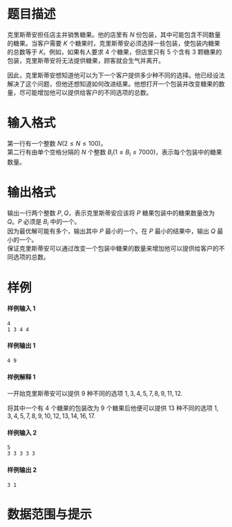 
# 题目描述

克里斯蒂安担任店主并销售糖果。他的店里有 $N$ 份包装，其中可能包含不同数量的糖果。当客户需要 $K$ 个糖果时，克里斯蒂安必须选择一些包装，使包装内糖果的总数等于 $K$。例如，如果有人要求 $4$ 个糖果，但店里只有 $5$ 个含有 $3$ 颗糖果的包装，克里斯蒂安将无法提供糖果，顾客就会生气并离开。

因此，克里斯蒂安想知道他可以为下一个客户提供多少种不同的选择。他已经设法解决了这个问题，但他还想知道如何改进结果。他想打开一个包装并改变糖果的数量，尽可能增加他可以提供给客户的不同选项的总数。

# 输入格式

第一行有一个整数 $N (2 \le N \le 100)$。  
第二行有由单个空格分隔的 $N$ 个整数 $B_i (1 \le B_i \le 7000)$，表示每个包装中的糖果数量。

# 输出格式

输出一行两个整数 $P,Q$，表示克里斯蒂安应该将 $P$ 糖果包装中的糖果数量改为 $Q$。$P$ 必须是 $B_i$ 中的一个。  
因为最优解可能有多个，输出其中 $P$ 最小的一个。在 $P$ 最小的结果中，输出 $Q$ 最小的一个。  
保证克里斯蒂安可以通过改变一个包装中糖果的数量来增加他可以提供给客户的不同选项的总数。

# 样例

#### 样例输入 1
```plain
4
1 3 4 4
```

#### 样例输出 1
```plain
4 9
```

#### 样例解释 1
一开始克里斯蒂安可以提供 $9$ 种不同的选项 $1, 3, 4, 5, 7, 8, 9, 11, 12$.

将其中一个有 $4$ 个糖果的包装改为 $9$ 个糖果后他便可以提供 $13$ 种不同的选项 $1, 3, 4, 5, 7, 8, 9, 10, 12, 13, 14, 16, 17$.

#### 样例输入 2
```plain
5
3 3 3 3 3
```

#### 样例输出 2
```plain
3 1
```

# 数据范围与提示



